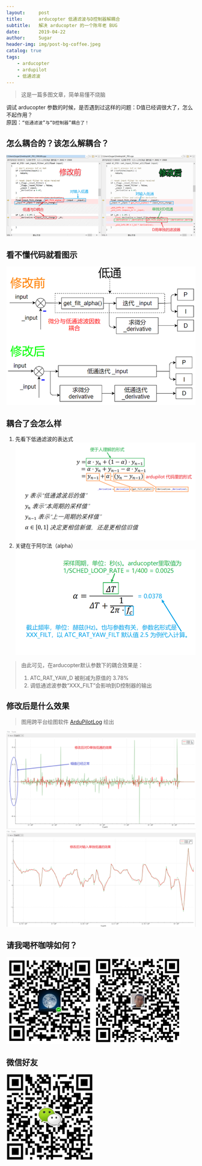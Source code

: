 ```yaml
---
layout:     post
title:      arducopter 低通滤波与D控制器解耦合
subtitle:   解决 arducopter 的一个陈年老 BUG
date:       2019-04-22
author:     Sugar
header-img: img/post-bg-coffee.jpeg
catalog: true
tags:
    - arducopter
    - ardupilot
    - 低通滤波
---
```


> 这是一篇多图文章，简单易懂不烧脑

调试 arducopter 参数的时候，是否遇到过这样的问题：D值已经调很大了，怎么不起作用？<br>
原因：`“低通滤波”与“D控制器”耦合了！`

怎么耦合的？该怎么解耦合？
---
![set_input_filter_all_1](https://github.com/SuWeipeng/img/raw/master/4_ardupilot/set_input_filter_all_1.png)

看不懂代码就看图示
---
![lowpass_filter_3](https://github.com/SuWeipeng/img/raw/master/4_ardupilot/lowpass_filter_3.png)

耦合了会怎么样
---
1. 先看下低通滤波的表达式<br>
![lowpass_filter_1](https://github.com/SuWeipeng/img/raw/master/4_ardupilot/lowpass_filter_1.png)
2. 关键在于阿尔法（alpha）<br>
![lowpass_filter_2](https://github.com/SuWeipeng/img/raw/master/4_ardupilot/lowpass_filter_2.png)
> 由此可见，在arducopter默认参数下的耦合效果是：
> 1. ATC_RAT_YAW_D 被削减为原值的 3.78%
> 2. 调低通滤波参数“XXX_FILT”会影响到D控制器的输出

修改后是什么效果
---
> 图用跨平台绘图软件 [ArduPilotLog](https://github.com/SuWeipeng/ArduPilotLog) 绘出

![set_input_filter_all_2](https://github.com/SuWeipeng/img/raw/master/4_ardupilot/set_input_filter_all_2.png)<br>
![set_input_filter_all_3](https://github.com/SuWeipeng/img/raw/master/4_ardupilot/set_input_filter_all_3.png)<br>

请我喝杯咖啡如何？
---
![weixinfukuan](https://github.com/SuWeipeng/img/raw/master/weixinfukuan.jpg)
![zhifubaofukuan](https://github.com/SuWeipeng/img/raw/master/zhifubaofukuan.jpg)

微信好友
---
![weixinhaoyou](https://github.com/SuWeipeng/img/raw/master/weixinhaoyou.png)<br>
